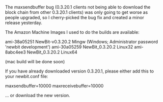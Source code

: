 The maxsendbuffer bug (0.3.20.1 clients not being able to download the block chain from other 0.3.20.1 clients) was only going to get
worse as people upgraded, so I cherry-picked the bug fix and created a minor release yesterday.

The Amazon Machine Images I used to do the builds are available:

  ami-38a05251   NewBit-v0.3.20.2 Mingw    (Windows; Administrator password 'newbit development')
  ami-30a05259   NewBit_0.3.20.2 Linux32
  ami-8abc4ee3   NewBit_0.3.20.2 Linux64

(mac build will be done soon)

If you have already downloaded version 0.3.20.1, please either add this to your newbit.conf file:

  maxsendbuffer=10000
  maxreceivebuffer=10000

... or download the new version.
